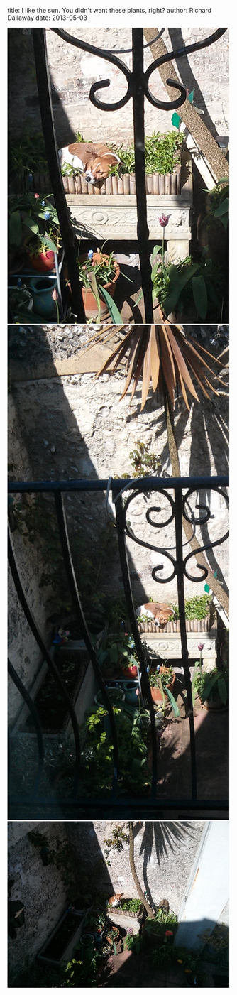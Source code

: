 
title: I like the sun. You didn't want these plants, right?
author: Richard Dallaway
date: 2013-05-03

<div><a href="/media/2013-05-03_10.44.42.jpg"><img width="500" src="/media/2013-05-03_10.44.42.jpg.500.jpg" height="667"></img></a></div><div><a href="/media/2013-05-03_10.44.46.jpg"><img width="500" src="/media/2013-05-03_10.44.46.jpg.500.jpg" height="1115"></img></a></div><div><a href="/media/2013-05-03_10.46.30.jpg"><img width="500" src="/media/2013-05-03_10.46.30.jpg.500.jpg" height="375"></img></a></div>


    
    
